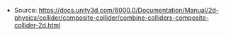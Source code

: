 * Source: https://docs.unity3d.com/6000.0/Documentation/Manual/2d-physics/collider/composite-collider/combine-colliders-composite-collider-2d.html


